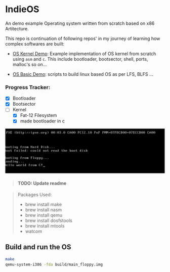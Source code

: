 # IndieOS

An demo example Operating system written from scratch based on x86 Artitecture.

This repo is continuation of following repos' in my journey of learning how complex softwares are built:

- [OS Kernel Demo](https://github.com/Himasnhu-AT/OS-kernal-demo): Example implementation of OS kernel from scratch using `asm` and `c`. This include bootloader, bootsector, shell, ports, malloc's so on...

- [OS Basic Demo](https://github.com/Himasnhu-AT/OS-basic-Demo): scripts to build linux based OS as per LFS, BLFS ...

### Progress Tracker:

- [x] Bootloader
- [x] Bootsector
- [ ] Kernel
  - [x] Fat-12 Filesystem
  - [x] made bootloader in c

![C bootloader](./assets.git/c-bootloader.png)

> #### TODO: Update readme

> Packages Used:
>
> - brew install make
> - brew install nasm
> - brew install qemu
> - brew install dosfstools
> - brew install mtools
> - watcom

## Build and run the OS

```bash
make
qemu-system-i386 -fda build/main_floppy.img
```
